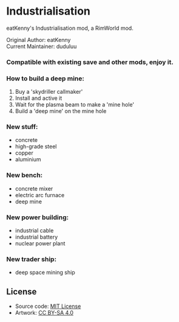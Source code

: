 # Industrialisation
eatKenny's Industrialisation mod, a RimWorld mod.

Original Author: eatKenny  
Current Maintainer: duduluu  

### Compatible with existing save and other mods, enjoy it.

### How to build a deep mine:
 1. Buy a 'skydriller callmaker'
 2. Install and active it
 3. Wait for the plasma beam to make a 'mine hole'
 4. Build a 'deep mine' on the mine hole

### New stuff:  
 - concrete  
 - high-grade steel  
 - copper  
 - aluminium

### New bench:
 - concrete mixer
 - electric arc furnace
 - deep mine

### New power building:  
 - industrial cable
 - industrial battery
 - nuclear power plant

### New trader ship:
 - deep space mining ship

## License
 - Source code: [MIT License](https://opensource.org/licenses/MIT)
 - Artwork: [CC BY-SA 4.0](http://creativecommons.org/licenses/by-sa/4.0/)